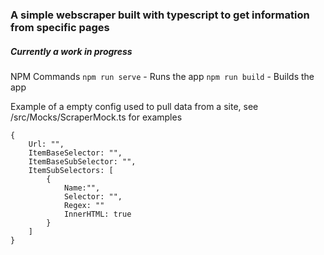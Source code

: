 ### A simple webscraper built with typescript to get information from specific pages
##### Currently a work in progress

NPM Commands
`npm run serve` - Runs the app
`npm run build` - Builds the app



Example of a empty config used to pull data from a site, see /src/Mocks/ScraperMock.ts for examples

```
{
    Url: "",
    ItemBaseSelector: "",
    ItemBaseSubSelector: "",
    ItemSubSelectors: [
        {
            Name:"",
            Selector: "",
            Regex: ""
            InnerHTML: true
        }
    ]
}
